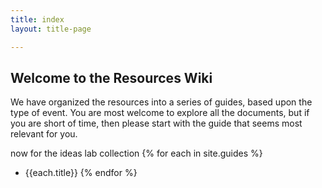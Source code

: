 ```yaml
---
title: index
layout: title-page

---
```

## Welcome to the Resources Wiki

We have organized the resources into a series of guides, based upon the type of event. You are most welcome to explore all the documents, but if you are short of time, then please start with the guide that seems most relevant for you.

now for the ideas lab collection
{% for each in site.guides %}
* {{each.title}}
{% endfor %}

